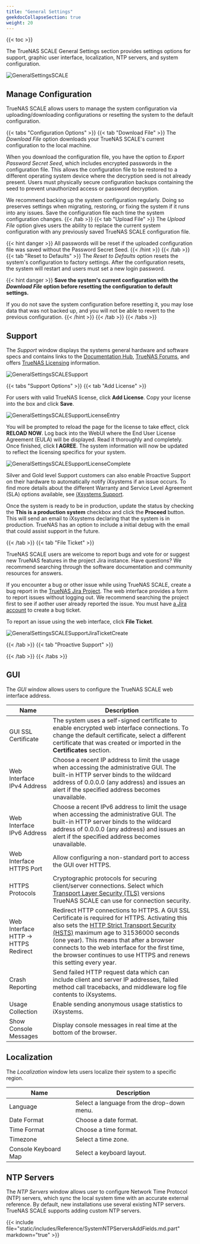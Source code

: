 ```yaml
---
title: "General Settings"
geekdocCollapseSection: true
weight: 20
---
```


{{< toc >}}

The TrueNAS SCALE General Settings section provides settings options for support, graphic user interface, localization, NTP servers, and system configuration. 

![GeneralSettingsSCALE](/images/SCALE/GeneralSettingsSCALE.png "SCALE General Settings Screen")

## Manage Configuration

TrueNAS SCALE allows users to manage the system configuration via uploading/downloading configurations or resetting the system to the default configuration. 

{{< tabs "Configuration Options" >}}
{{< tab "Download File" >}}
The *Download File* option downloads your TrueNAS SCALE's current configuration to the local machine.

When you download the configuration file, you have the option to *Export Password Secret Seed*, which includes encrypted passwords in the configuration file. This allows the configuration file to be restored to a different operating system device where the decryption seed is not already present. Users must physically secure configuration backups containing the seed to prevent unauthorized access or password decryption.

We recommend backing up the system configuration regularly. Doing so preserves settings when migrating, restoring, or fixing the system if it runs into any issues. Save the configuration file each time the system configuration changes.
{{< /tab >}}
{{< tab "Upload File" >}}
The *Upload File* option gives users the ability to replace the current system configuration with any previously saved TrueNAS SCALE configuration file.

{{< hint danger >}}
All passwords will be reset if the uploaded configuration file was saved without the Password Secret Seed.
{{< /hint >}}
{{< /tab >}}
{{< tab "Reset to Defaults" >}}
The *Reset to Defaults* option resets the system's configuration to factory settings. After the configuration resets, the system will restart and users must set a new login password.

{{< hint danger >}}
**Save the system's current configuration with the _Download File_ option before resetting the configuration to default settings.**
 
If you do not save the system configuration before resetting it, you may lose data that was not backed up, and you will not be able to revert to the previous configuration.
{{< /hint >}}
{{< /tab >}}
{{< /tabs >}}

## Support

The *Support* window displays the systems general hardware and software specs and contains links to the [Documentation Hub](https://www.truenas.com/docs/), [TrueNAS Forums](https://www.truenas.com/community/), and offers [TrueNAS Licensing](https://www.ixsystems.com/support/) information. 

![GeneralSettingsSCALESupport](/images/SCALE/GeneralSettingsSCALESupport.png "SCALE General Settings Support View")

{{< tabs "Support Options" >}}
{{< tab "Add License" >}}

For users with valid TrueNAS license, click **Add License**.  Copy your license into the box and click **Save**.  

![GeneralSettingsSCALESupportLicenseEntry](/images/SCALE/GeneralSettingsSCALESupportLicenseEntry.png "SCALE General Settings Support License Entry")

You will be prompted to reload the page for the license to take effect, click **RELOAD NOW**.  Log back into the WebUI where the End User License Agreement (EULA) will be displayed.  Read it thoroughly and completely.  Once finished, click **I AGREE**.  The system information will now be updated to reflect the licensing specifics for your system.

![GeneralSettingsSCALESupportLicenseComplete](/images/SCALE/GeneralSettingsSCALESupportLicenseComplete.png "SCALE General Settings Support License Entry Complete")

Silver and Gold level Support customers can also enable Proactive Support on their hardware to automatically notify iXsystems if an issue occurs. To find more details about the different Warranty and Service Level Agreement (SLA) options available, see [iXsystems Support](https://www.ixsystems.com/support/).

Once the system is ready to be in production, update the status by checking the **This is a production system** checkbox and click the **Proceed** button. This will send an email to iXsystems declaring that the system is in production. TrueNAS has an option to include a initial debug with the email that could assist support in the future.

{{< /tab >}}
{{< tab "File Ticket" >}}

TrueNAS SCALE users are welcome to report bugs and vote for or suggest new TrueNAS features in the project Jira instance. Have questions? We recommend searching through the software documentation and community resources for answers.

If you encounter a bug or other issue while using TrueNAS SCALE, create a bug report in the [TrueNAS Jira Project](https://jira.ixsystems.com/projects/NAS/). The web interface provides a form to report issues without logging out. We recommend searching the project first to see if aother user already reported the issue. You must have [a Jira account](https://jira.ixsystems.com/secure/Signup!default.jspa) to create a bug ticket.

To report an issue using the web interface, click **File Ticket**.

![GeneralSettingsSCALESupportJiraTicketCreate](/images/SCALE/GeneralSettingsSCALEJiraTicketCreate.png "SCALE General Settings Jira Ticket Creation")

{{< /tab >}}
{{< tab "Proactive Support" >}}

{{< /tab >}}
{{< /tabs >}}

## GUI 

The *GUI* window allows users to configure the TrueNAS SCALE web interface address.

| Name | Description |
|------|-------------|
| GUI SSL Certificate | The system uses a self-signed certificate to enable encrypted web interface connections. To change the default certificate, select a different certificate that was created or imported in the **Certificates** section. |
| Web Interface IPv4 Address | Choose a recent IP address to limit the usage when accessing the administrative GUI. The built-in HTTP server binds to the wildcard address of 0.0.0.0 (any address) and issues an alert if the specified address becomes unavailable. |
| Web Interface IPv6 Address | Choose a recent IPv6 address to limit the usage when accessing the administrative GUI. The built-in HTTP server binds to the wildcard address of 0.0.0.0 (any address) and issues an alert if the specified address becomes unavailable. |
| Web Interface HTTPS Port | Allow configuring a non-standard port to access the GUI over HTTPS. |
| HTTPS Protocols | Cryptographic protocols for securing client/server connections. Select which [Transport Layer Security (TLS)](https://en.wikipedia.org/wiki/Transport_Layer_Security) versions TrueNAS SCALE can use for connection security. |
| Web Interface HTTP -> HTTPS Redirect | Redirect HTTP connections to HTTPS. A GUI SSL Certificate is required for HTTPS. Activating this also sets the [HTTP Strict Transport Security (HSTS)](https://en.wikipedia.org/wiki/HTTP_Strict_Transport_Security) maximum age to 31536000 seconds (one year). This means that after a browser connects to the web interface for the first time, the browser continues to use HTTPS and renews this setting every year. |
| Crash Reporting | Send failed HTTP request data which can include client and server IP addresses, failed method call tracebacks, and middleware log file contents to iXsystems. |
| Usage Collection | Enable sending anonymous usage statistics to iXsystems. |
| Show Console Messages | Display console messages in real time at the bottom of the browser. |

## Localization 

The *Localization* window lets users localize their system to a specific region.

| Name | Description |
|------|-------------|
| Language | Select a language from the drop-down menu. |
| Date Format | Choose a date format. |
| Time Format | Choose a time format. |
| Timezone | Select a time zone. |
| Console Keyboard Map | Select a keyboard layout. |

## NTP Servers 

The *NTP Servers* window allows user to configure Network Time Protocol (NTP) servers, which sync the local system time with an accurate external reference. By default, new installations use several existing NTP servers. TrueNAS SCALE supports adding custom NTP servers.

{{< include file="static/includes/Reference/SystemNTPServersAddFields.md.part" markdown="true" >}}
